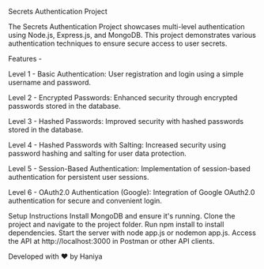 Secrets Authentication Project

The Secrets Authentication Project showcases multi-level authentication using Node.js, Express.js, and MongoDB. This project demonstrates various authentication techniques to ensure secure access to user secrets.

Features - 

Level 1 - Basic Authentication:
User registration and login using a simple username and password.

Level 2 - Encrypted Passwords:
Enhanced security through encrypted passwords stored in the database.

Level 3 - Hashed Passwords:
Improved security with hashed passwords stored in the database.

Level 4 - Hashed Passwords with Salting:
Increased security using password hashing and salting for user data protection.

Level 5 - Session-Based Authentication:
Implementation of session-based authentication for persistent user sessions.

Level 6 - OAuth2.0 Authentication (Google):
Integration of Google OAuth2.0 authentication for secure and convenient login.

Setup Instructions
Install MongoDB and ensure it's running.
Clone the project and navigate to the project folder.
Run npm install to install dependencies.
Start the server with node app.js or nodemon app.js.
Access the API at http://localhost:3000 in Postman or other API clients.

Developed with ❤️ by Haniya


